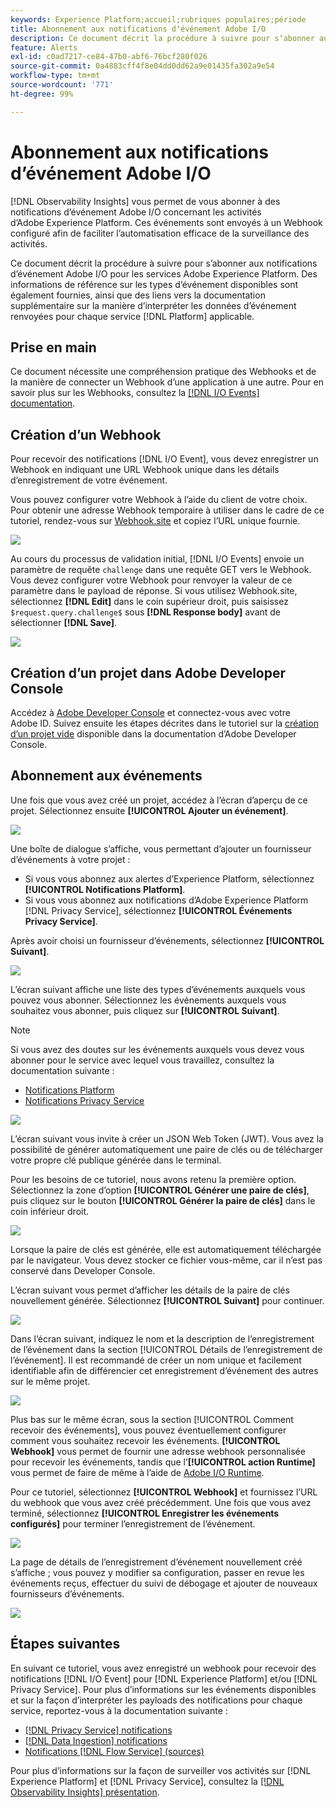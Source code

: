 ```yaml
---
keywords: Experience Platform;accueil;rubriques populaires;période
title: Abonnement aux notifications dʼévénement Adobe I/O
description: Ce document décrit la procédure à suivre pour sʼabonner aux notifications dʼévénement Adobe I/O pour les services Adobe Experience Platform. Des informations de référence concernant les types dʼévénement disponibles sont également fournies, ainsi que des liens vers la documentation supplémentaire sur la manière dʼinterpréter les données dʼévénement renvoyées pour chaque service  [!DNL Platform]  applicable.
feature: Alerts
exl-id: c0ad7217-ce84-47b0-abf6-76bcf280f026
source-git-commit: 0a4883cff4f8e04dd0dd62a9e01435fa302a9e54
workflow-type: tm+mt
source-wordcount: '771'
ht-degree: 99%

---
```


# Abonnement aux notifications dʼévénement Adobe I/O

[!DNL Observability Insights] vous permet de vous abonner à des notifications dʼévénement Adobe I/O concernant les activités dʼAdobe Experience Platform. Ces événements sont envoyés à un Webhook configuré afin de faciliter lʼautomatisation efficace de la surveillance des activités.

Ce document décrit la procédure à suivre pour sʼabonner aux notifications dʼévénement Adobe I/O pour les services Adobe Experience Platform. Des informations de référence sur les types dʼévénement disponibles sont également fournies, ainsi que des liens vers la documentation supplémentaire sur la manière dʼinterpréter les données dʼévénement renvoyées pour chaque service [!DNL Platform] applicable.

## Prise en main

Ce document nécessite une compréhension pratique des Webhooks et de la manière de connecter un Webhook dʼune application à une autre. Pour en savoir plus sur les Webhooks, consultez la [[!DNL I/O Events] documentation](https://www.adobe.io/apis/experienceplatform/events/docs.html#!adobedocs/adobeio-events/master/intro/webhook_docs_intro.md).

## Création dʼun Webhook

Pour recevoir des notifications [!DNL I/O Event], vous devez enregistrer un Webhook en indiquant une URL Webhook unique dans les détails dʼenregistrement de votre événement.

Vous pouvez configurer votre Webhook à lʼaide du client de votre choix. Pour obtenir une adresse Webhook temporaire à utiliser dans le cadre de ce tutoriel, rendez-vous sur [Webhook.site](https://webhook.site/) et copiez lʼURL unique fournie.

![](../images/notifications/webhook-url.png)

Au cours du processus de validation initial, [!DNL I/O Events] envoie un paramètre de requête `challenge` dans une requête GET vers le Webhook. Vous devez configurer votre Webhook pour renvoyer la valeur de ce paramètre dans le payload de réponse. Si vous utilisez Webhook.site, sélectionnez **[!DNL Edit]** dans le coin supérieur droit, puis saisissez `$request.query.challenge$` sous **[!DNL Response body]** avant de sélectionner **[!DNL Save]**.

![](../images/notifications/response-challenge.png)

## Création dʼun projet dans Adobe Developer Console

Accédez à [Adobe Developer Console](https://www.adobe.com/go/devs_console_ui) et connectez-vous avec votre Adobe ID. Suivez ensuite les étapes décrites dans le tutoriel sur la [création dʼun projet vide](https://developer.adobe.com/developer-console/docs/guides/projects/projects-empty/) disponible dans la documentation dʼAdobe Developer Console.

## Abonnement aux événements

Une fois que vous avez créé un projet, accédez à lʼécran dʼaperçu de ce projet. Sélectionnez ensuite **[!UICONTROL Ajouter un événement]**.

![](../images/notifications/add-event-button.png)

Une boîte de dialogue sʼaffiche, vous permettant dʼajouter un fournisseur dʼévénements à votre projet :

* Si vous vous abonnez aux alertes dʼExperience Platform, sélectionnez **[!UICONTROL Notifications Platform]**.
* Si vous vous abonnez aux notifications dʼAdobe Experience Platform [!DNL Privacy Service], sélectionnez **[!UICONTROL Événements Privacy Service]**.

Après avoir choisi un fournisseur dʼévénements, sélectionnez **[!UICONTROL Suivant]**.

![](../images/notifications/event-provider.png)

Lʼécran suivant affiche une liste des types dʼévénements auxquels vous pouvez vous abonner. Sélectionnez les événements auxquels vous souhaitez vous abonner, puis cliquez sur **[!UICONTROL Suivant]**.

>[!NOTE]
>
>Si vous avez des doutes sur les événements auxquels vous devez vous abonner pour le service avec lequel vous travaillez, consultez la documentation suivante :
>
>* [Notifications Platform](./rules.md)
>* [Notifications Privacy Service](../../privacy-service/privacy-events.md)


![](../images/notifications/choose-event-subscriptions.png)

Lʼécran suivant vous invite à créer un JSON Web Token (JWT). Vous avez la possibilité de générer automatiquement une paire de clés ou de télécharger votre propre clé publique générée dans le terminal.

Pour les besoins de ce tutoriel, nous avons retenu la première option. Sélectionnez la zone dʼoption **[!UICONTROL Générer une paire de clés]**, puis cliquez sur le bouton **[!UICONTROL Générer la paire de clés]** dans le coin inférieur droit.

![](../images/notifications/generate-keypair.png)

Lorsque la paire de clés est générée, elle est automatiquement téléchargée par le navigateur. Vous devez stocker ce fichier vous-même, car il nʼest pas conservé dans Developer Console.

Lʼécran suivant vous permet dʼafficher les détails de la paire de clés nouvellement générée. Sélectionnez **[!UICONTROL Suivant]** pour continuer.

![](../images/notifications/keypair-generated.png)

Dans lʼécran suivant, indiquez le nom et la description de lʼenregistrement de lʼévénement dans la section [!UICONTROL Détails de lʼenregistrement de lʼévénement]. Il est recommandé de créer un nom unique et facilement identifiable afin de différencier cet enregistrement dʼévénement des autres sur le même projet.

![](../images/notifications/registration-details.png)

Plus bas sur le même écran, sous la section [!UICONTROL Comment recevoir des événements], vous pouvez éventuellement configurer comment vous souhaitez recevoir les événements. **[!UICONTROL Webhook]** vous permet de fournir une adresse webhook personnalisée pour recevoir les événements, tandis que l’**[!UICONTROL action Runtime]** vous permet de faire de même à l’aide de [Adobe I/O Runtime](https://www.adobe.io/apis/experienceplatform/runtime/docs.html).

Pour ce tutoriel, sélectionnez **[!UICONTROL Webhook]** et fournissez l’URL du webhook que vous avez créé précédemment. Une fois que vous avez terminé, sélectionnez **[!UICONTROL Enregistrer les événements configurés]** pour terminer l’enregistrement de l’événement.

![](../images/notifications/receive-events.png)

La page de détails de l’enregistrement d’événement nouvellement créé s’affiche ; vous pouvez y modifier sa configuration, passer en revue les événements reçus, effectuer du suivi de débogage et ajouter de nouveaux fournisseurs d’événements.

![](../images/notifications/registration-complete.png)

## Étapes suivantes

En suivant ce tutoriel, vous avez enregistré un webhook pour recevoir des notifications [!DNL I/O Event] pour [!DNL Experience Platform] et/ou [!DNL Privacy Service]. Pour plus d’informations sur les événements disponibles et sur la façon d’interpréter les payloads des notifications pour chaque service, reportez-vous à la documentation suivante :

* [[!DNL Privacy Service] notifications](../../privacy-service/privacy-events.md)
* [[!DNL Data Ingestion] notifications](../../ingestion/quality/subscribe-events.md)
* [Notifications [!DNL Flow Service] (sources)](../../sources/notifications.md)

Pour plus d’informations sur la façon de surveiller vos activités sur [!DNL Experience Platform] et [!DNL Privacy Service], consultez la [[!DNL Observability Insights] présentation](../home.md).
